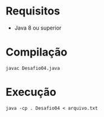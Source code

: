# Requisitos

- Java 8 ou superior

# Compilação

```
javac Desafio04.java
```

# Execução

```
java -cp . Desafio04 < arquivo.txt
```
